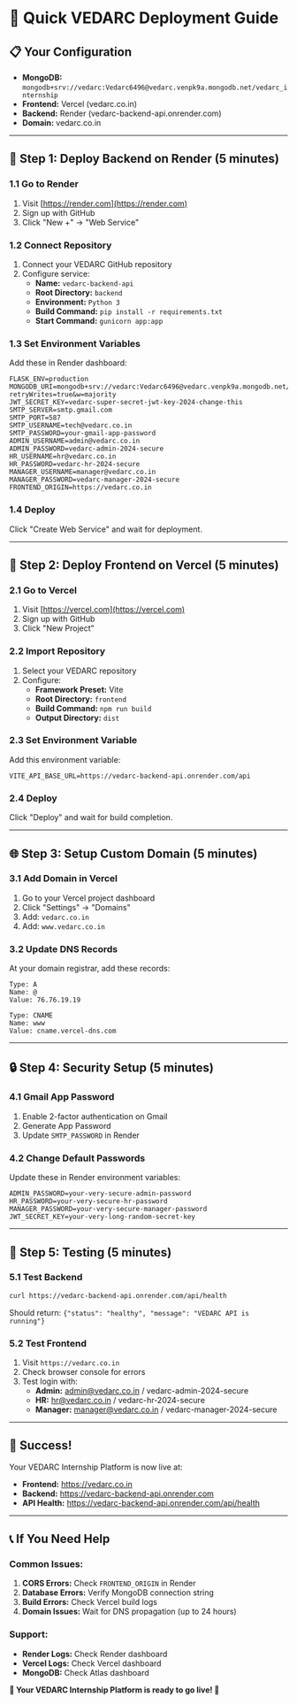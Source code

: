 # 🚀 Quick VEDARC Deployment Guide

## 📋 **Your Configuration**
- **MongoDB:** `mongodb+srv://vedarc:Vedarc6496@vedarc.venpk9a.mongodb.net/vedarc_internship`
- **Frontend:** Vercel (vedarc.co.in)
- **Backend:** Render (vedarc-backend-api.onrender.com)
- **Domain:** vedarc.co.in

---

## 🎯 **Step 1: Deploy Backend on Render (5 minutes)**

### 1.1 Go to Render
1. Visit [https://render.com](https://render.com)
2. Sign up with GitHub
3. Click "New +" → "Web Service"

### 1.2 Connect Repository
1. Connect your VEDARC GitHub repository
2. Configure service:
   - **Name:** `vedarc-backend-api`
   - **Root Directory:** `backend`
   - **Environment:** `Python 3`
   - **Build Command:** `pip install -r requirements.txt`
   - **Start Command:** `gunicorn app:app`

### 1.3 Set Environment Variables
Add these in Render dashboard:

```env
FLASK_ENV=production
MONGODB_URI=mongodb+srv://vedarc:Vedarc6496@vedarc.venpk9a.mongodb.net/vedarc_internship?retryWrites=true&w=majority
JWT_SECRET_KEY=vedarc-super-secret-jwt-key-2024-change-this
SMTP_SERVER=smtp.gmail.com
SMTP_PORT=587
SMTP_USERNAME=tech@vedarc.co.in
SMTP_PASSWORD=your-gmail-app-password
ADMIN_USERNAME=admin@vedarc.co.in
ADMIN_PASSWORD=vedarc-admin-2024-secure
HR_USERNAME=hr@vedarc.co.in
HR_PASSWORD=vedarc-hr-2024-secure
MANAGER_USERNAME=manager@vedarc.co.in
MANAGER_PASSWORD=vedarc-manager-2024-secure
FRONTEND_ORIGIN=https://vedarc.co.in
```

### 1.4 Deploy
Click "Create Web Service" and wait for deployment.

---

## 🎨 **Step 2: Deploy Frontend on Vercel (5 minutes)**

### 2.1 Go to Vercel
1. Visit [https://vercel.com](https://vercel.com)
2. Sign up with GitHub
3. Click "New Project"

### 2.2 Import Repository
1. Select your VEDARC repository
2. Configure:
   - **Framework Preset:** Vite
   - **Root Directory:** `frontend`
   - **Build Command:** `npm run build`
   - **Output Directory:** `dist`

### 2.3 Set Environment Variable
Add this environment variable:
```env
VITE_API_BASE_URL=https://vedarc-backend-api.onrender.com/api
```

### 2.4 Deploy
Click "Deploy" and wait for build completion.

---

## 🌐 **Step 3: Setup Custom Domain (5 minutes)**

### 3.1 Add Domain in Vercel
1. Go to your Vercel project dashboard
2. Click "Settings" → "Domains"
3. Add: `vedarc.co.in`
4. Add: `www.vedarc.co.in`

### 3.2 Update DNS Records
At your domain registrar, add these records:

```
Type: A
Name: @
Value: 76.76.19.19

Type: CNAME
Name: www
Value: cname.vercel-dns.com
```

---

## 🔒 **Step 4: Security Setup (5 minutes)**

### 4.1 Gmail App Password
1. Enable 2-factor authentication on Gmail
2. Generate App Password
3. Update `SMTP_PASSWORD` in Render

### 4.2 Change Default Passwords
Update these in Render environment variables:
```env
ADMIN_PASSWORD=your-very-secure-admin-password
HR_PASSWORD=your-very-secure-hr-password
MANAGER_PASSWORD=your-very-secure-manager-password
JWT_SECRET_KEY=your-very-long-random-secret-key
```

---

## 🧪 **Step 5: Testing (5 minutes)**

### 5.1 Test Backend
```bash
curl https://vedarc-backend-api.onrender.com/api/health
```
Should return: `{"status": "healthy", "message": "VEDARC API is running"}`

### 5.2 Test Frontend
1. Visit `https://vedarc.co.in`
2. Check browser console for errors
3. Test login with:
   - **Admin:** admin@vedarc.co.in / vedarc-admin-2024-secure
   - **HR:** hr@vedarc.co.in / vedarc-hr-2024-secure
   - **Manager:** manager@vedarc.co.in / vedarc-manager-2024-secure

---

## 🎉 **Success!**

Your VEDARC Internship Platform is now live at:
- **Frontend:** https://vedarc.co.in
- **Backend:** https://vedarc-backend-api.onrender.com
- **API Health:** https://vedarc-backend-api.onrender.com/api/health

---

## 📞 **If You Need Help**

### Common Issues:
1. **CORS Errors:** Check `FRONTEND_ORIGIN` in Render
2. **Database Errors:** Verify MongoDB connection string
3. **Build Errors:** Check Vercel build logs
4. **Domain Issues:** Wait for DNS propagation (up to 24 hours)

### Support:
- **Render Logs:** Check Render dashboard
- **Vercel Logs:** Check Vercel dashboard
- **MongoDB:** Check Atlas dashboard

**🎉 Your VEDARC Internship Platform is ready to go live! 🎉** 